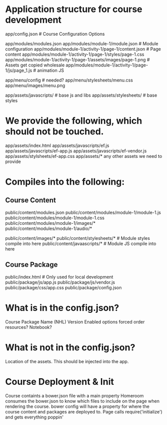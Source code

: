 # Application structure for course development

app/config.json # Course Configuration Options

app/modules/modules.json
app/modules/module-1/module.json # Module configuration
app/modules/module-1/activity-1/page-1/content.json # Page content
app/modules/module-1/activity-1/page-1/styles/page-1.css
app/modules/module-1/activity-1/page-1/assets/images/page-1.png # Assets get copied wholesale
app/modules/module-1/activity-1/page-1/js/page_1.js # animation JS

app/menu/config # needed?
app/menu/stylesheets/menu.css
app/menu/images/menu.png

app/assets/javascripts/ # base js and libs
app/assets/stylesheets/ # base styles


# We provide the following, which should not be touched.
app/assets/index.html
app/assets/javascripts/ef.js
app/assets/javascripts/ef-app.js
app/assets/javascripts/ef-vendor.js
app/assets/stylsheets/ef-app.css
app/assets/* any other assets we need to provide


# Compiles into the following:

## Course Content
public/content/modules.json
public/content/modules/module-1/module-1.js
public/content/modules/module-1/module-1.css
public/content/modules/module-1/images/*
public/content/modules/module-1/audio/*

public/content/images/*
public/content/stylesheets/* # Module styles compile into here
public/content/javaascripts/* # Module JS compile into here

## Course Package
public/index.html # Only used for local development
public/package/js/app.js
public/package/js/vendor.js
public/package/css/app.css
public/package/config.json


# What is in the config.json?
Course Package Name (NHL)
Version
Enabled options
  forced order
  resources?
  Notebook?

# What is not in the config.json?
Location of the assets. This should be injected into the app.

# Course Deployment & Init
Course containts a bower.json file with a main property
Homeroom consumes the bower.json to know which files to include on the page
when rendering the course.  bower config will have a property for where the
course content and packages are deployed to.
Page calls require('initialize') and gets everything poppin'



